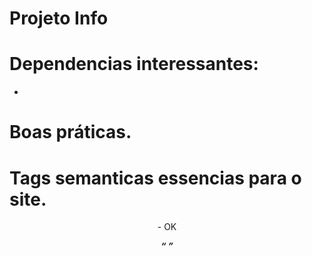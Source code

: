 # Projeto Info

# Dependencias interessantes:
-

# Boas práticas.


# Tags semanticas essencias para o site. 
<header>
<section>
<article>
<nav>
<aside>
<main> - OK
<figure>
<footer>
<a>
<em>
<strong>
<cite>
<q>
<time>